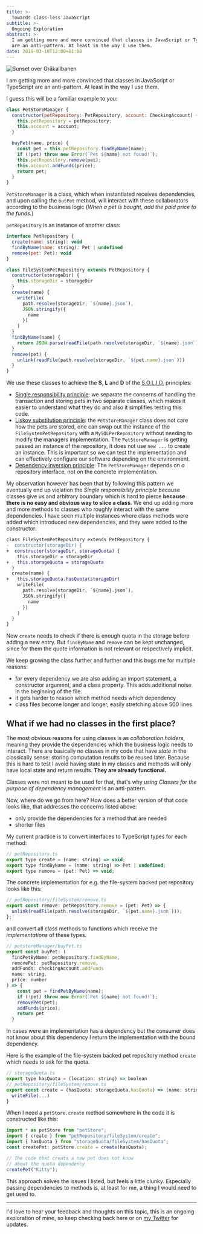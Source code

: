 ```yaml
---
title: >-
  Towards class-less JavaScript
subtitle: >-
  Ongoing Exploration
abstract: >-
  I am getting more and more convinced that classes in JavaScript or TypeScript
  are an anti-pattern. At least in the way I use them.
date: 2019-03-18T12:00+01:00
---
```


![Sunset over Gråkallbanen](../media/towards-class-less-javascript.jpg)

I am getting more and more convinced that classes in JavaScript or TypeScript
are an anti-pattern. At least in the way I use them.

I guess this will be a familiar example to you:

```javascript
class PetStoreManager {
  constructor(petRepository: PetRepository, account: CheckingAccount) {
    this.petRepository = petRepository;
    this.account = account;
  }

  buyPet(name, price) {
    const pet = this.petRepository.findByName(name);
    if (!pet) throw new Error(`Pet ${name} not found!`);
    this.petRepository.remove(pet);
    this.account.addFunds(price);
    return pet;
  }
}
```

`PetStoreManager` is a class, which when instantiated receives dependencies, and
upon calling the `butPet` method, will interact with these collaborators
according to the business logic (_When a pet is bought, add the paid price to
the funds._)

`petRepository` is an instance of another class:

```javascript
interface PetRepository {
  create(name: string): void
  findByName(name: string): Pet | undefined
  remove(pet: Pet): void
}

class FileSystemPetRepository extends PetRepository {
  constructor(storageDir) {
    this.storageDir = storageDir
  }
  create(name) {
    writeFile(
      path.resolve(storageDir, `${name}.json`),
      JSON.stringify({
        name
      })
    )
  }
  findByName(name) {
    return JSON.parse(readFile(path.resolve(storageDir, `${name}.json`)))
  }
  remove(pet) {
    unlink(readFile(path.resolve(storageDir, `${pet.name}.json`)))
  }
}
```

We use these classes to achieve the **S**, **L** and **D** of the
[S.O.L.I.D.](<[https://en.wikipedia.org/wiki/SOLID](https://en.wikipedia.org/wiki/SOLID)>)
principles:

- [Single responsibility principle](https://en.wikipedia.org/wiki/Single_responsibility_principle):
  we separate the concerns of handling the transaction and storing pets in two
  separate classes, which makes it easier to understand what they do and also it
  simplifies testing this code.
- [Liskov substitution principle](https://en.wikipedia.org/wiki/Liskov_substitution_principle "Liskov substitution principle"):
  the `PetStoreManager` class does not care how the pets are stored, one can
  swap out the instance of the `FileSystemPetRepository` with a
  `MySQLPerRepository` without needing to modify the managers implementation.
  The `PetStoreManager` is getting passed an instance of the repository, it does
  not use `new ...` to create an instance. This is important so we can test the
  implementation and can effectively configure our software depending on the
  environment.
- [Dependency inversion principle](https://en.wikipedia.org/wiki/Dependency_inversion_principle "Dependency inversion principle"):
  The `PetStoreManager` depends on _a_ repository interface, not on the concrete
  implementation.

My observation however has been that by following this pattern we eventually end
up violation the _Single responsibility principle_ because classes give us and
arbitrary boundary which is hard to pierce **because there is no easy and
obvious way to slice a class**. We end up adding more and more methods to
classes who roughly interact with the same dependencies. I have seen multiple
instances where class methods were added which introduced new dependencies, and
they were added to the constructor:

```diff
class FileSystemPetRepository extends PetRepository {
-  constructor(storageDir) {
+  constructor(storageDir, storageQuota) {
    this.storageDir = storageDir
+   this.storageQuota = storageQuota
  }
  create(name) {
+   this.storageQuota.hasQuota(storageDir)
    writeFile(
      path.resolve(storageDir, `${name}.json`),
      JSON.stringify({
        name
      })
    )
  }
}
```

Now `create` needs to check if there is enough quota in the storage before
adding a new entry. But `findByName` and `remove` can be kept unchanged, since
for them the quote information is not relevant or respectively implicit.

We keep growing the class further and further and this bugs me for multiple
reasons:

- for every dependency we are also adding an import statement, a constructor
  argument, and a class property. This adds additional noise in the beginning of
  the file.
- it gets harder to reason which method needs which dependency
- class files become longer and longer, easily stretching above 500 lines

## What if we had no classes in the first place?

The most obvious reasons for using classes is as _collaboration holders_,
meaning they provide the dependencies which the business logic needs to
interact. There are basically no classes in my code that have _state_ in the
classically sense: storing computation results to be reused later. Because this
is hard to test I avoid having state in my classes and methods will only have
local state and return results. **They are already functional.**

Classes were not meant to be used for that, that's why _using Classes for the
purpose of dependency management_ is an anti-pattern.

Now, where do we go from here? How does a better version of that code looks
like, that addresses the concerns listed above:

- only provide the dependencies for a method that are needed
- shorter files

My current practice is to convert interfaces to TypeScript types for each
method:

```javascript
// petRepository.ts
export type create = (name: string) => void;
export type findByName = (name: string) => Pet | undefined;
export type remove = (pet: Pet) => void;
```

The concrete implementation for e.g. the file-system backed pet repository looks
like this:

```javascript
// petRepository/fileSystem/remove.ts
export const remove: petRepository.remove = (pet: Pet) => {
  unlink(readFile(path.resolve(storageDir, `${pet.name}.json`)));
};
```

and convert all class methods to functions which receive the _implementations_
of these types.

```javascript
// petstoreManager/buyPet.ts
export const buyPet: (
  findPetByName: petRepository.findByName,
  removePet: petRepository.remove,
  addFunds: checkingAccount.addFunds
  name: string,
  price: number
) => {
    const pet = findPetByName(name);
    if (!pet) throw new Error(`Pet ${name} not found!`);
    removePet(pet);
    addFunds(price);
    return pet
  }
```

In cases were an implementation has a dependency but the consumer does not know
about this dependency I return the implementation with the bound dependency.

Here is the example of the file-system backed pet repository method `create`
which needs to ask for the quota.

```javascript
// storageQuota.ts
export type hasQuota = (location: string) => boolean
// petRepository/fileSystem/remove.ts
export const create = (hasQuota: storageQuota.hasQuota) => (name: string) => {
  writeFile(...)
}
```

When I need a `petStore.create` method somewhere in the code it is constructed
like this:

```javascript
import * as petStore from "petStore";
import { create } from "petRepository/fileSystem/create";
import { hasQuota } from "storageQuota/fileSystem/hasQuota";
const createPet: petStore.create = create(hasQuota);

// The code that creats a new pet does not know
// about the quota dependency
createPet("Kitty");
```

This approach solves the issues I listed, but feels a little clunky. Especially
passing dependencies to methods is, at least for me, a thing I would need to get
used to.

---

I'd love to hear your feedback and thoughts on this topic, this is an ongoing
exploration of mine, so keep checking back here or on
[my Twitter](https://twitter.com/coderbyheart) for updates.
